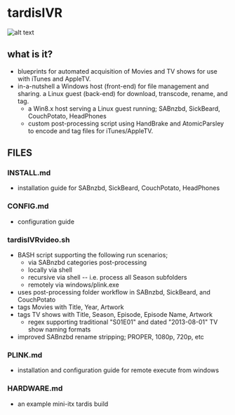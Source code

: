 # tardisIVR

![alt text](https://github.com/scrathe/tardisIVR/blob/master/tardisIVR.png?raw=true "tardisIVR Blueprint")

## what is it?
* blueprints for automated acquisition of Movies and TV shows for use with iTunes and AppleTV.
* in-a-nutshell a Windows host (front-end) for file management and sharing.  a Linux guest (back-end) for download, transcode, rename, and tag.
  * a Win8.x host serving a Linux guest running; SABnzbd, SickBeard, CouchPotato, HeadPhones
  * custom post-processing script using HandBrake and AtomicParsley to encode and tag files for iTunes/AppleTV.

## FILES
### INSTALL.md
* installation guide for SABnzbd, SickBeard, CouchPotato, HeadPhones

### CONFIG.md
* configuration guide
 
### tardisIVRvideo.sh
* BASH script supporting the following run scenarios;
  * via SABnzbd categories post-processing
  * locally via shell
  * recursive via shell -- i.e. process all Season subfolders
  * remotely via windows/plink.exe
* uses post-processing folder workflow in SABnzbd, SickBeard, and CouchPotato
* tags Movies with Title, Year, Artwork
* tags TV shows with Title, Season, Episode, Episode Name, Artwork
  * regex supporting traditional "S01E01" and dated "2013-08-01" TV show naming formats
* improved SABnzbd rename stripping; PROPER, 1080p, 720p, etc

### PLINK.md
* installation and configuration guide for remote execute from windows

### HARDWARE.md
* an example mini-itx tardis build
